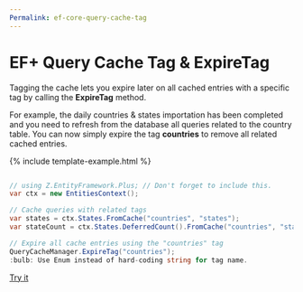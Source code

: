 ```yaml
---
Permalink: ef-core-query-cache-tag
---
```


# EF+ Query Cache Tag & ExpireTag

Tagging the cache lets you expire later on all cached entries with a specific tag by calling the **ExpireTag** method.

For example, the daily countries & states importation has been completed and you need to refresh from the database all queries related to the country table. You can now simply expire the tag **countries** to remove all related cached entries.

{% include template-example.html %} 
```csharp

// using Z.EntityFramework.Plus; // Don't forget to include this.
var ctx = new EntitiesContext();

// Cache queries with related tags
var states = ctx.States.FromCache("countries", "states");
var stateCount = ctx.States.DeferredCount().FromCache("countries", "states", "stats");

// Expire all cache entries using the "countries" tag
QueryCacheManager.ExpireTag("countries");
:bulb: Use Enum instead of hard-coding string for tag name.

```
[Try it](https://dotnetfiddle.net/PUQCCY)
